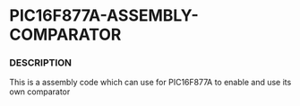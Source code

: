 # PIC16F877A-ASSEMBLY-COMPARATOR

### DESCRIPTION
 This is a assembly code which can use for PIC16F877A to enable and use its own comparator

